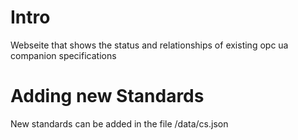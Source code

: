 # Intro
Webseite that shows the status and relationships of existing opc ua companion specifications

# Adding new Standards
New standards can be added in the file /data/cs.json 
